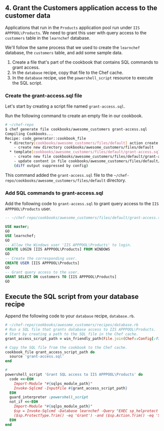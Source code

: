 ## 4. Grant the Customers application access to the customer data

Applications that run in the `Products` application pool run under `IIS APPPOOL\Products`. We need to grant this user with query access to the `customers` table in the `learnchef` database.

We'll follow the same process that we used to create the `learnchef` database, the `customers` table, and add some sample data.

1. Create a file that's part of the cookbook that contains SQL commands to grant access.
1. In the `database` recipe, copy that file to the Chef cache.
1. In the `database` recipe, use the `powershell_script` resource to execute the SQL script.

### Create the grant-access.sql file

Let's start by creating a script file named <code class="file-path">grant-access.sql</code>.

Run the following command to create an empty file in our cookbook.

```bash
# ~/chef-repo
$ chef generate file cookbooks/awesome_customers grant-access.sql
Compiling Cookbooks...
Recipe: code_generator::cookbook_file
  * directory[cookbooks/awesome_customers/files/default] action create
    - create new directory cookbooks/awesome_customers/files/default
  * template[cookbooks/awesome_customers/files/default/grant-access.sql] action create
    - create new file cookbooks/awesome_customers/files/default/grant-access.sql
    - update content in file cookbooks/awesome_customers/files/default/grant-access.sql from none to e3b0c4
    (diff output suppressed by config)
```

This command added the <code class="file-path">grant-access.sql</code> file to the <code class="file-path">~/chef-repo/cookbooks/awesome_customers/files/default</code> directory.

### Add SQL commands to grant-access.sql

Add the following code to <code class="file-path">grant-access.sql</code> to grant query access to the `IIS APPPOOL\Products` user.

```sql
-- ~/chef-repo/cookbooks/awesome_customers/files/default/grant-access.sql

USE master;
GO
USE learnchef;
GO
-- Allow the Windows user 'IIS APPPOOL\Products' to login.
CREATE LOGIN [IIS APPPOOL\Products] FROM WINDOWS
GO
-- Create the corresponding user.
CREATE USER [IIS APPPOOL\Products]
GO
-- Grant query access to the user.
GRANT SELECT ON customers TO [IIS APPPOOL\Products]
GO
```

## Execute the SQL script from your database recipe


Append the following code to your `database` recipe, <code class="file-path">database.rb</code>.

```ruby
# ~/chef-repo/cookbooks/awesome_customers/recipes/database.rb
# Run a SQL file that grants database access to IIS APPPOOL\Products.
# Start by creating a path to the SQL file in the Chef cache.
grant_access_script_path = win_friendly_path(File.join(Chef::Config[:file_cache_path], 'grant-access.sql'))

# Copy the SQL file from the cookbook to the Chef cache.
cookbook_file grant_access_script_path do
  source 'grant-access.sql'
end

#
powershell_script 'Grant SQL access to IIS APPPOOL\Products' do
  code <<-EOH
    Import-Module "#{sqlps_module_path}"
    Invoke-Sqlcmd -InputFile #{grant_access_script_path}
  EOH
  guard_interpreter :powershell_script
  not_if <<-EOH
    Import-Module "#{sqlps_module_path}"
    $sp = Invoke-Sqlcmd -Database learnchef -Query "EXEC sp_helprotect @username = 'IIS APPPOOL\\Products', @name = 'customers'"
    ($sp.ProtectType.Trim() -eq 'Grant') -and ($sp.Action.Trim() -eq 'Select')
  EOH
end
```
